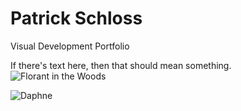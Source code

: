 # Patrick Schloss
Visual Development Portfolio


If there's text here, then that should mean something. 
![Florant in the Woods](https://user-images.githubusercontent.com/14957489/226219516-214df973-2d1e-4d0b-8254-f999a1cee561.jpg)


![Daphne](https://user-images.githubusercontent.com/14957489/226219523-d9bc8466-cddb-4530-aab9-a77c3cd7ff6b.jpg)
